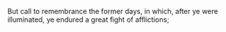 But call to remembrance the former days, in which, after ye were illuminated, ye endured a great fight of afflictions;

